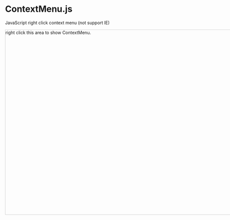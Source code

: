 # ContextMenu.js
JavaScript right click context menu (not support IE)

<div id="div1" style="width:800px;height:600px;border:1px solid #ccc;">
	right click this area to show ContextMenu.
</div>

<div id="ContextMenu1" style="position:absolute;display:none;border:1px solid #ccc;box-shadow: 0 6px 12px rgba(0,0,0,.175);border-radius:4px;min-width:160px;padding:8px;">
	<li>Item1</li>
	<li>Item2</li>
	<li>Item3</li>
</div>

<script src="ContextMenu.js"></script>
<script> var menu=new ContextMenu(); </script>
